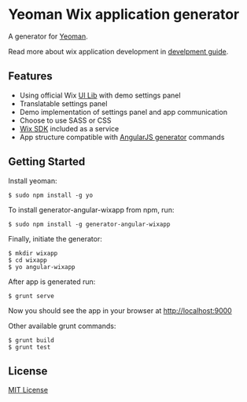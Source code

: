 # Yeoman Wix application generator

A generator for [Yeoman](http://yeoman.io).

Read more about wix application development in [develpment guide](http://dev.wix.com/docs).

## Features

* Using official Wix [UI Lib](https://github.com/wix/wix-ui-lib) with demo settings panel
* Translatable settings panel
* Demo implementation of settings panel and app communication
* Choose to use SASS or CSS
* [Wix SDK](http://dev.wix.com/docs/display/DRAF/JavaScript+SDK) included as a service
* App structure compatible with [AngularJS generator](https://github.com/yeoman/generator-angular) commands

## Getting Started

Install yeoman:

```
$ sudo npm install -g yo
```

To install generator-angular-wixapp from npm, run:

```
$ sudo npm install -g generator-angular-wixapp
```

Finally, initiate the generator:

```
$ mkdir wixapp
$ cd wixapp
$ yo angular-wixapp
```

After app is generated run:

```
$ grunt serve
```

Now you should see the app in your browser at [http://localhost:9000](http://localhost:9000)

Other available grunt commands:

```
$ grunt build
$ grunt test
```

## License

[MIT License](http://en.wikipedia.org/wiki/MIT_License)
